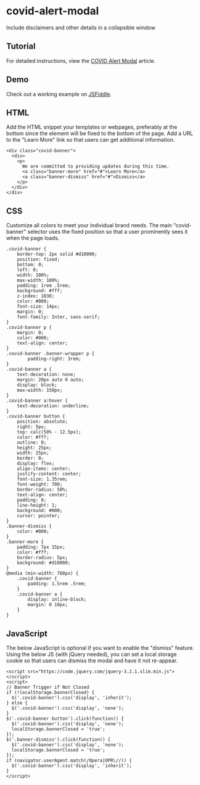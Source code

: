 # covid-alert-modal
Include disclaimers and other details in a collapsible window

## Tutorial

For detailed instructions, view the [COVID Alert Modal](http://www.covidresponse19.com/free-website-tools/covid-alert-modal.stml) article.

## Demo

Check out a working example on [JSFiddle](https://jsfiddle.net/solodev/73oyvgah/).

## HTML

Add the HTML snippet your templates or webpages, preferably at the bottom since the element will be fixed to the bottom of the page. Add a URL to the "Learn More" link so that users can get additional information.

```
<div class="covid-banner">
  <div>
    <p>
      We are committed to providing updates during this time.
      <a class="banner-more" href="#">Learn More</a>
      <a class="banner-dismiss" href="#">Dismiss</a>
    </p>
  </div>
</div>
```


## CSS

Customize all colors to meet your individual brand needs. The main "covid-banner" selector uses the fixed position so that a user prominently sees it when the page loads.

```
.covid-banner {
	border-top: 2px solid #d10000;
	position: fixed;
	bottom: 0;
	left: 0;
	width: 100%;
	max-width: 100%;
	padding: 1rem .5rem;
	background: #fff;
	z-index: 1030;
	color: #000;
	font-size: 14px;
	margin: 0;
	font-family: Inter, sans-serif;
}
.covid-banner p {
	margin: 0;
	color: #000;
	text-align: center;
}
.covid-banner .banner-wrapper p {
		padding-right: 3rem;
}
.covid-banner a {
	text-decoration: none;
	margin: 20px auto 0 auto;
	display: block;
	max-width: 150px;
}
.covid-banner a:hover {
	text-decoration: underline;
}
.covid-banner button {
	position: absolute;
	right: 5px;
	top: calc(50% - 12.5px);
	color: #fff;
	outline: 0;
	height: 25px;
	width: 25px;
	border: 0;
	display: flex;
	align-items: center;
	justify-content: center;
	font-size: 1.35rem;
	font-weight: 700;
	border-radius: 50%;
	text-align: center;
	padding: 0;
	line-height: 1;
	background: #000;
	cursor: pointer;
}
.banner-dismiss {
	color: #000;
}
.banner-more {
	padding: 7px 15px;
	color: #fff;
	border-radius: 5px;
	background: #d10000;
}
@media (min-width: 768px) {
	.covid-banner {
		padding: 1.5rem .5rem;
	}
	.covid-banner a {
		display: inline-block;
		margin: 0 10px;
	}
}
```

## JavaScript

The below JavaScript is optional if you want to enable the "dismiss" feature. Using the below JS (with jQuery needed), you can set a local storage cookie so that users can dismiss the modal and have it not re-appear.

```
<script src="https://code.jquery.com/jquery-3.2.1.slim.min.js"></script>
<script>
// Banner Trigger if Not Closed
if (!localStorage.bannerClosed) {
  $('.covid-banner').css('display', 'inherit');
} else {
  $('.covid-banner').css('display', 'none');
}
$('.covid-banner button').click(function() {
  $('.covid-banner').css('display', 'none');
  localStorage.bannerClosed = 'true';
});
$('.banner-dismiss').click(function() {
  $('.covid-banner').css('display', 'none');
  localStorage.bannerClosed = 'true';
});
if (navigator.userAgent.match(/Opera|OPR\//)) {
  $('.covid-banner').css('display', 'inherit');
}
</script>
```


